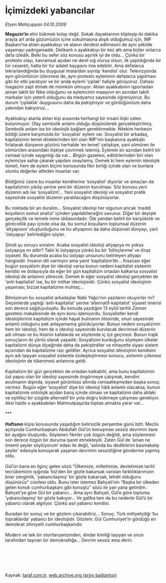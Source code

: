 # İçimizdeki yabancılar

*Etyen Mahçupyan 04.10.2009*

<div class="taraf_structure_2col_1zq">
<div class="margen_n">



 <p><b>Magazin’in</b> elini bükmek kolay değil. Sokak dayaklarının klipleşip iki dakika arayla art arda gözümüzün içine sokulmasına alışık olduğumuz için, IMF Başkanı’na atılan ayakkabıyı ve atanın derdest edilmesini de aynı şekilde yaşamayı yadırgamadık. Delikanlı o ayakkabıyı bir kez attı ama bizler onlarca defa izledik. Belki bu sefer söz konusu aşırılık iyi de oldu... Çünkü bir protesto olayı, kavramsal açıdan ne denli sığ olursa olsun, ilk yapıldığında bir tür cesareti, hatta bir tür adalet kaygısını ima edebilir. Ama defalarca tekrarlandığında bu duygusal imalardan sıyrılıp ‘kendisi’ olur. Televizyonda aynı görüntünün izlenmesi de, aynı protesto eyleminin defalarca yapılması gibi bir etki yaratıyor ve bir anda eylemi ‘çıplak’ haliyle görüyoruz. Dahası magazini zapt etmek de mümkün olmuyor: Atılan ayakkabının işportadan alınan taklit bir Nike olduğunu ve eylemcinin maaşının en azından taklit markalar için yeterli olduğunu da medyamız sayesinde öğreniyoruz. Bu durum ‘çıplaklık’ duygusunu daha da pekiştiriyor ve gördüğümüze daha yakından bakıyoruz... <br/><br/>Ayakkabıyı atanla atılan kişi arasında herhangi bir insani ilişki zaten bulunmuyor. Olay sembolik anlamı olduğu düşünülerek gerçekleştirilmiş. Sembolik anlam ise bir ideolojik bağlam gerektirmekte. Nitekim herkesin bildiği üzere karşımızda bir ‘sosyalist’ eylem var. Sosyalist bir arkadaş, kapitalizmin temel direklerinden biri olan IMF’nin başkanına ayakkabı fırlatarak dünyanın gözünü herhalde ‘en temel’ çelişkiye, yani sömüren ile sömürülen arasındaki ilişkiye çevirmek istemiş. Eylemin en azından belirli bir cemaat içinde saygınlığı da var... <i>Birgün </i>gazetesi, editörlerinden biri olan eylemciye sahip çıkarak yapılanı onaylamış. Demek ki hem eylemin ideolojik temeli, hem de eylem biçimi konusunda fikir birliği içinde olan ve bunlara olumlu değerler atfeden insanlar var. <br/><br/>Bildiğimiz üzere bu insanlar kendilerine ‘sosyalist’ diyorlar ve amaçları da kapitalizmin yıkılıp yerine yeni bir düzenin kurulması. Söz konusu yeni düzenin adı ise ‘sosyalizm’... Yani sosyalist ideoloji ve sosyalist pratik sayesinde sosyalist düzenin yaratılacağını düşünüyorlar. <br/><br/>Bu noktada bir an duralım... Sosyalist ideoloji her olgunun ancak ‘maddi koşulların somut analizi’ içinden yapılabileceğini savunur. Diğer bir deyişle gerçekçilik ve temele inme iddiasındadır. Öte yandan belirli bir karşılıklılık ve görecelilik payı içinde olsa da, bu somut koşulların toplumsal düzenin ‘altyapısını’ oluşturduğunu ve bu altyapının da daha düşünsel dünyayı, yani ‘üstyapıyı’ belirlediğini söyler. <br/><br/>Şimdi şu soruyu soralım: Acaba sosyalist ideoloji altyapıya mı yoksa üstyapıya mı aittir? Tabii ki üstyapıya çünkü bu bir ‘bilinçlenme’ ve itiraz siyaseti. Bu durumda acaba bu üstyapı unsurunu belirleyen altyapı hangisidir. İnsanın dili varmıyor ama yanıt ‘kapitalizm’dir... Kısacası eğer bugün sosyalizm diye bir ideoloji varsa bunun nedeni kapitalist sistemin kendisi ve dolayısıyla da eğer bir gün kapitalizm ortadan kalkarsa sosyalist ideoloji de anlamını yitirecek. Demek ki eğer sosyalist ideoloji gerçekten de ‘anti-kapitalist’ ise, bu bir intihar ideolojisidir. Çünkü sosyalist ideolojinin yaşaması, bizzat kapitalizme muhtaç... <br/><br/>Bilmiyorum bu sosyalist arkadaşlar Nabi Yağcı’nın yazılarını okuyorlar mı? Geçenlerde yaptığı ‘anti-kapitalist’ yerine ‘alternatif-kapitalist’ siyaset önerisi son derece sağduyuluydu. Bu konuda yazdığım 13 eylül tarihli <i>Zaman</i> gazetesi makalesinde de aynı konu işleniyordu. Sosyalistler kendi ideolojilerinin kapitalizm içinde hayat bulmanın ötesinde, onun sayesinde anlamlı olduğunu pek anlayamamış gözüküyorlar. Bunun nedeni sosyalizmin hem bir ideoloji, hem de o ideoloji sayesinde kurulacak devrimsel düzenin adı olması ve bu ikisinin kafalarda ve söylemde iç içe geçmesi. Bunun trajik sonuçlarını iki yönlü olarak yaşadık: Sosyalizmi kurduğunu söyleyen ülkeler kapitalizmi dünya ölçeğinde daha da pekiştirdiler ve nihayette siyasi sistem açısından da kapitalizme razı geldiler. Ayrıca sosyalist ideolojinin kendisini aynı adı taşıyan sosyalist sistemle özdeşleştirmesi sonucu, sistemin çökmesi ideolojinin de tükenmesi anlamına geldi. <br/><br/>Kapitalizm bir gün gerçekten de ortadan kalkabilir, ama bunu kapitalizmin üst yapısı olan bir ideoloji sayesinde öngörmeye çalışmak, kendini avutmanın dışında, siyaset görüntüsü altında cemaatleşmeden başka sonuç vermez. Bugün eğer ‘sosyalist’ diye bir ideoloji hâlâ anlamlı olacaksa, bunun kapitalizmle ontolojik açıdan barış içinde olması ve kapitalizmi daha ahlaki ve eşitlikçi bir çizgide alternatif bir yola doğru bükmeye çalışması gerekiyor. Aksi halde o ayakkabıları Mahmutpaşa’da toptan almakta yarar var... <br/><br/>***<b> <br/><br/>Haftanın</b> kişisi konusunda yaşadığım belirsizlik perşembe günü bitti. Meclis açılışında Cumhurbaşkanı Abdullah Gül’ün konuşması sessiz devrimin ilave bir ayağını oluşturdu. Söylenen fikirler çok özgün değildi, ama söylenmesi son derece özgün bir duruma işaret etmekteydi. Zaten Gül de ‘aman ne önemli şeyler söylüyorum’ edası ile değil, ‘aslında bu dediklerim basmakalıp şeyler’ edasıyla konuşarak yaşanan devrimin sessizliğine gönderme yapmış oldu. <br/><br/>Gül’ün bana en ilginç gelen sözü “Ülkemize, milletimize, devletimize tarihî tecrübemizin ışığında ‘biz’den bir gözle bakarsak varolan farklılıklarımızın birer zenginlik, ‘yabancılaşmış’ bir gözle bakarsak, tehdit olduğunu düşünürüz” cümlesi oldu. Bunu ister istemez Bahçeli’nin “Başka bir ülkeden gelen konuk cumhurbaşkanı gibi konuştu” sözü ile yan yana getirdim. Bahçeli’ye göre Gül bir yabancı... Ama aynı Bahçeli, Gül’e göre topluma ‘yabancılaşmış’ bir gözle bakıyor... Ve galiba tam da bu nedenle Gül’ü bir yabancı olarak algılıyor. Çünkü asıl yabancı kendisi. <br/><br/>Buradan bir sonuç ve bir gözlem çıkarabiliriz... Sonuç: Türk milliyetçiliği ‘bu topraklarda’ yabancı bir ideolojidir. Gözlem: Gül Cumhuriyet’in gördüğü en demokrat zihniyetli cumhurbaşkanıdır. <br/><br/>Modern ve laik bir otoritaryanizmden, dindar kimliği taşıyan ve onun tarafından taşınan bir demokratlığa... Devrim sessiz ama derin.</p>
<br/>
<br/>
<br/>



<br/>


<div id="taraf_not">
</div>

</div>


</div>

Kaynak: [taraf.com.tr](http://taraf.com.tr:80/makale/7756.htm), [web.archive.org (arşiv bağlantısı)](http://web.archive.org/web/20100212202518/http://taraf.com.tr:80/makale/7756.htm)
